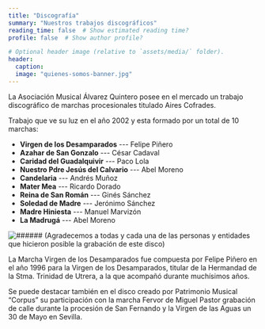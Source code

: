 ```yaml
---
title: "Discografía"
summary: "Nuestros trabajos discográficos"
reading_time: false  # Show estimated reading time?
profile: false  # Show author profile?

# Optional header image (relative to `assets/media/` folder).
header:
  caption: 
  image: "quienes-somos-banner.jpg"
---
```


La Asociación Musical Álvarez Quintero posee en el mercado un trabajo discográfico de marchas procesionales titulado Aires Cofrades.

Trabajo que ve su luz en el año 2002 y esta formado por un total de 10 marchas:

- **Virgen de los Desamparados** --- Felipe Piñero
- **Azahar de San Gonzalo** --- César Cadaval
- **Caridad del Guadalquivir** --- Paco Lola
- **Nuestro Pdre Jesús del Calvario** --- Abel Moreno
- **Candelaria** --- Andrés Muñoz
- **Mater Mea** --- Ricardo Dorado
- **Reina de San Román** --- Ginés Sánchez
- **Soledad de Madre** --- Jerónimo Sánchez
- **Madre Hiniesta** --- Manuel Marvizón
- **La Madrugá** --- Abel Moreno

![](aires-cofrades.jpg "###### (Agradecemos a todas y cada una de las personas y entidades que hicieron posible la grabación de este disco)")

La Marcha Virgen de los Desamparados fue compuesta por Felipe Piñero en el año 1996 para la Virgen de los Desamparados, titular de la Hermandad de la Stma. Trinidad de Utrera, a la que acompañó durante muchísimos años.

Se puede destacar también en el disco creado por Patrimonio Musical “Corpus” su participación con la marcha Fervor de Miguel Pastor grabación de calle durante la procesión de San Fernando y la Virgen de las Aguas un 30 de Mayo en Sevilla.
